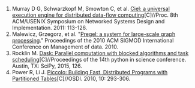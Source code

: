1. Murray D G, Schwarzkopf M, Smowton C, et al. [Ciel: a universal execution engine for distributed data-flow computing](https://web.kaust.edu.sa/Faculty/MarcoCanini/classes/CS345/S19/papers/ciel.pdf)[C]//Proc. 8th ACM/USENIX Symposium on Networked Systems Design and Implementation. 2011: 113-126.
1. Malewicz, Grzegorz, et al. "[Pregel: a system for large-scale graph processing](https://www.researchgate.net/profile/James-Dehnert/publication/221257383_Pregel_A_system_for_large-scale_graph_processing/links/00b7d537c615821fa4000000/Pregel-A-system-for-large-scale-graph-processing.pdf)." Proceedings of the 2010 ACM SIGMOD International Conference on Management of data. 2010.
1. Rocklin M. [Dask: Parallel computation with blocked algorithms and task scheduling](http://citeseerx.ist.psu.edu/viewdoc/download?doi=10.1.1.825.5314&rep=rep1&type=pdf)[C]//Proceedings of the 14th python in science conference. Austin, TX: SciPy, 2015, 126.
1. Power R, Li J. [Piccolo: Building Fast, Distributed Programs with Partitioned Tables](https://static.usenix.org/events/osdi10/tech/full_papers/Power.pdf)[C]//OSDI. 2010, 10: 293-306.
